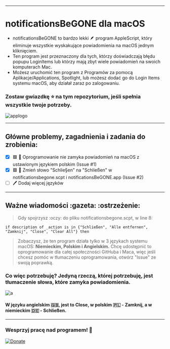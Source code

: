 -------------------------------------------------------------------------------------------------------------------------------------------

# notificationsBeGONE dla macOS
+ notificationsBeGONE to bardzo lekki :feather: program AppleScript, który eliminuje wszystkie wyskakujące powiadomienia na macOS jednym kliknięciem.
+ Ten program jest przeznaczony dla tych, którzy doświadczają błędu popupu LoginItems lub którzy mają zbyt wiele powiadomień na swoich komputerach Mac.
+ Możesz uruchomić ten program z Programów za pomocą Aplikacje/Applications, Spotlight, lub możesz dodać go do Login Items systemu macOS, aby działał zaraz po zalogowaniu.
### Zostaw gwiazdkę :star: na tym repozytorium, jeśli spełnia wszystkie twoje potrzeby.
![applogo](https://i.imgur.com/mnm2GrD.png)

-------------------------------------------------------------------------------------------------------------------------------------------
## Główne problemy, zagadnienia i zadania do zrobienia:
- [x] :green_square: :hammer: Oprogramowanie nie zamyka powiadomień na macOS z ustawionym językiem polskim (Issue #1)
- [x] :green_square: :hammer: Zmień słowo "Schlie§en" na "Schließen" w notificationsbegone.scpt i notificationsBeGONE.app (Issue #2)
- [ ] :pen: Dodaj więcej języków 
-------------------------------------------------------------------------------------------------------------------------------------------

## Ważne wiadomości :gazeta: :ostrzeżenie:
> Gdy spojrzysz :oczy: do pliku notificationsbegone.scpt, w line 8:
```
if description of _action is in {"Schließen", "Alle entfernen", "Zamknij", "Close", "Clear All"} then
```
> Zobaczysz, że ten program działa tylko w 3 językach systemu macOS: **Niemieckim, Polskim i Angielskim.** Chcę udostępnić to oprogramowanie dla całej społeczności GitHuba i Maca, więc jeśli chcesz pomóc w tłumaczeniu oprogramowania, otwórz "Issue" ze swoją poprawką.
### Co więc potrzebuję? Jedyną rzeczą, której potrzebuję, jest tłumaczenie słowa, które zamyka powiadomienia.
![a](https://user-images.githubusercontent.com/111112623/224505336-015febd8-0c16-4b8d-810a-3369b2ed8e2b.png) 
#### W języku angielskim :gb:, jest to **Close**, w polskim :poland: - **Zamknij**, a w niemieckim :de: - **Schließen**.
-------------------------------------------------------------------------------------------------------------------------------------------
### Wesprzyj pracę nad programem! :black_heart:
[![Donate](https://img.shields.io/badge/Donate-PayPal-blue.svg)](https://paypal.com/karolpszo)
